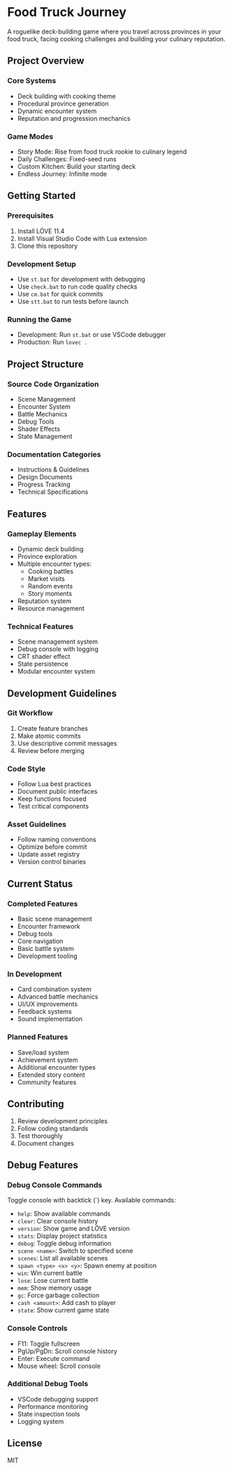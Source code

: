# Food Truck Journey

A roguelike deck-building game where you travel across provinces in your food truck, facing cooking challenges and building your culinary reputation.

## Project Overview

### Core Systems
- Deck building with cooking theme
- Procedural province generation
- Dynamic encounter system
- Reputation and progression mechanics

### Game Modes
- Story Mode: Rise from food truck rookie to culinary legend
- Daily Challenges: Fixed-seed runs
- Custom Kitchen: Build your starting deck
- Endless Journey: Infinite mode

## Getting Started

### Prerequisites
1. Install LÖVE 11.4
2. Install Visual Studio Code with Lua extension
3. Clone this repository

### Development Setup
- Use `st.bat` for development with debugging
- Use `check.bat` to run code quality checks
- Use `cm.bat` for quick commits
- Use `stt.bat` to run tests before launch

### Running the Game
- Development: Run `st.bat` or use VSCode debugger
- Production: Run `lovec .`

## Project Structure

### Source Code Organization
- Scene Management
- Encounter System
- Battle Mechanics
- Debug Tools
- Shader Effects
- State Management

### Documentation Categories
- Instructions & Guidelines
- Design Documents
- Progress Tracking
- Technical Specifications

## Features

### Gameplay Elements
- Dynamic deck building
- Province exploration
- Multiple encounter types:
  - Cooking battles
  - Market visits
  - Random events
  - Story moments
- Reputation system
- Resource management

### Technical Features
- Scene management system
- Debug console with logging
- CRT shader effect
- State persistence
- Modular encounter system

## Development Guidelines

### Git Workflow
1. Create feature branches
2. Make atomic commits
3. Use descriptive commit messages
4. Review before merging

### Code Style
- Follow Lua best practices
- Document public interfaces
- Keep functions focused
- Test critical components

### Asset Guidelines
- Follow naming conventions
- Optimize before commit
- Update asset registry
- Version control binaries

## Current Status

### Completed Features
- Basic scene management
- Encounter framework
- Debug tools
- Core navigation
- Basic battle system
- Development tooling

### In Development
- Card combination system
- Advanced battle mechanics
- UI/UX improvements
- Feedback systems
- Sound implementation

### Planned Features
- Save/load system
- Achievement system
- Additional encounter types
- Extended story content
- Community features

## Contributing
1. Review development principles
2. Follow coding standards
3. Test thoroughly
4. Document changes

## Debug Features

### Debug Console Commands
Toggle console with backtick (`) key. Available commands:
- `help`: Show available commands
- `clear`: Clear console history
- `version`: Show game and LÖVE version
- `stats`: Display project statistics
- `debug`: Toggle debug information
- `scene <name>`: Switch to specified scene
- `scenes`: List all available scenes
- `spawn <type> <x> <y>`: Spawn enemy at position
- `win`: Win current battle
- `lose`: Lose current battle
- `mem`: Show memory usage
- `gc`: Force garbage collection
- `cash <amount>`: Add cash to player
- `state`: Show current game state

### Console Controls
- F11: Toggle fullscreen
- PgUp/PgDn: Scroll console history
- Enter: Execute command
- Mouse wheel: Scroll console

### Additional Debug Tools
- VSCode debugging support
- Performance monitoring
- State inspection tools
- Logging system

## License
MIT

